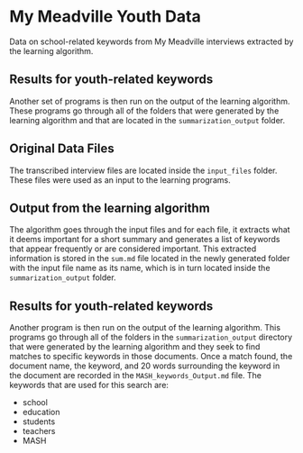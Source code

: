 # My Meadville Youth Data

Data on school-related keywords from My Meadville interviews extracted by the learning algorithm.

## Results for youth-related keywords
Another set of programs is then run on the output of the learning algorithm. These programs
go through all of the folders that were generated by the learning algorithm and that are
located in the `summarization_output` folder.

## Original Data Files
The transcribed interview files are located inside the `input_files` folder.
These files were used as an input to the learning programs.

## Output from the learning algorithm
The algorithm goes through the input files and for each file, it extracts what it deems important
for a short summary and generates a list of keywords that appear frequently or are
considered important. This extracted information is stored in the `sum.md` file located
in the newly generated folder with the input file name as its name, which is in turn
located inside the `summarization_output` folder.

## Results for youth-related keywords
Another program is then run on the output of the learning algorithm. This programs
go through all of the folders in the `summarization_output` directory that were generated by the learning algorithm 
and they seek to find matches to specific keywords in those
documents. Once a match found, the document name, the keyword, and 20 words surrounding
the keyword in the document are recorded in the `MASH_keywords_Output.md` file. The keywords that are
used for this search are:
* school
* education
* students 
* teachers
* MASH
